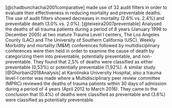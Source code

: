 [@chadbunchachai2001comparative] made use of 32 audit filters in order
to evaluate their effectiveness in reducing mortality and preventable
deaths. The use of audit filters showed decreases in mortality (2.6% vs.
2.4%) and preventable death (3.0% vs. 2.0%).
[@teixeira2007preventable] Analysed the deaths of all trauma patients
during a period of 8 years (January 1998 to December 2005) at two mature
Trauma Level I centers, The Los Angeles County (LAC) and The University
of Southern California (USC). Weekly Morbidity and mortality (M&M)
conferences followed by multidisciplinary conferences were then held in
order to examine the cause of death by categorizing them into
preventable, potentially preventable, and non-preventable. They found
that 2,5% of deaths were classified as either preventable (0,53%) or
potentially preventable (1,92%). A similar study [@Ghorbani2018Analysis]
at Karolinska University Hospital, also a trauma level-I center was made
where a Multidisciplinary peer review committee (MPRC) reviewed the
deaths of trauma patients within 30 days of admission during a period of
4 years (April 2012 to March 2016). They came to the conclusion that
(0.4%) of deaths were classified as preventable and (3.6%) were
classified as potentially preventable.